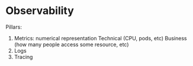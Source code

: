 # Observability

Pillars:

1) Metrics: numerical representation 
      Technical (CPU, pods, etc)
      Business (how many people access some resource, etc)
2) Logs
3) Tracing
